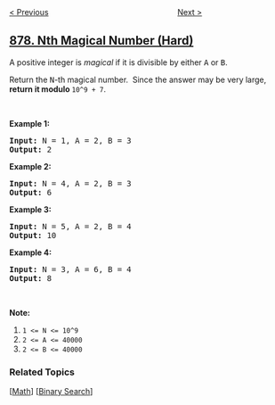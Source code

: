 <!--|This file generated by command(leetcode description); DO NOT EDIT.    |-->
<!--+----------------------------------------------------------------------+-->
<!--|@author    openset <openset.wang@gmail.com>                           |-->
<!--|@link      https://github.com/openset                                 |-->
<!--|@home      https://github.com/openset/leetcode                        |-->
<!--+----------------------------------------------------------------------+-->

[< Previous](../stone-game "Stone Game")
　　　　　　　　　　　　　　　　
[Next >](../profitable-schemes "Profitable Schemes")

## [878. Nth Magical Number (Hard)](https://leetcode.com/problems/nth-magical-number "第 N 个神奇数字")

<p>A positive integer&nbsp;is <em>magical</em>&nbsp;if it is divisible by either <font face="monospace">A</font>&nbsp;or <font face="monospace">B</font>.</p>

<p>Return the <font face="monospace">N</font>-th magical number.&nbsp; Since the answer may be very large, <strong>return it modulo </strong><code>10^9 + 7</code>.</p>

<p>&nbsp;</p>

<ol>
</ol>

<div>
<p><strong>Example 1:</strong></p>

<pre>
<strong>Input: </strong>N = <span id="example-input-1-1">1</span>, A = <span id="example-input-1-2">2</span>, B = <span id="example-input-1-3">3</span>
<strong>Output: </strong><span id="example-output-1">2</span>
</pre>

<div>
<p><strong>Example 2:</strong></p>

<pre>
<strong>Input: </strong>N = <span id="example-input-2-1">4</span>, A = <span id="example-input-2-2">2</span>, B = <span id="example-input-2-3">3</span>
<strong>Output: </strong><span id="example-output-2">6</span>
</pre>

<div>
<p><strong>Example 3:</strong></p>

<pre>
<strong>Input: </strong>N = <span id="example-input-3-1">5</span>, A = <span id="example-input-3-2">2</span>, B = <span id="example-input-3-3">4</span>
<strong>Output: </strong><span id="example-output-3">10</span>
</pre>

<div>
<p><strong>Example 4:</strong></p>

<pre>
<strong>Input: </strong>N = <span id="example-input-4-1">3</span>, A = <span id="example-input-4-2">6</span>, B = <span id="example-input-4-3">4</span>
<strong>Output: </strong><span id="example-output-4">8</span>
</pre>

<p>&nbsp;</p>

<p><strong>Note:</strong></p>

<ol>
	<li><code>1 &lt;= N&nbsp;&lt;= 10^9</code></li>
	<li><code>2 &lt;= A&nbsp;&lt;= 40000</code></li>
	<li><code>2 &lt;= B&nbsp;&lt;= 40000</code></li>
</ol>
</div>
</div>
</div>
</div>

### Related Topics
  [[Math](../../tag/math/README.md)]
  [[Binary Search](../../tag/binary-search/README.md)]
